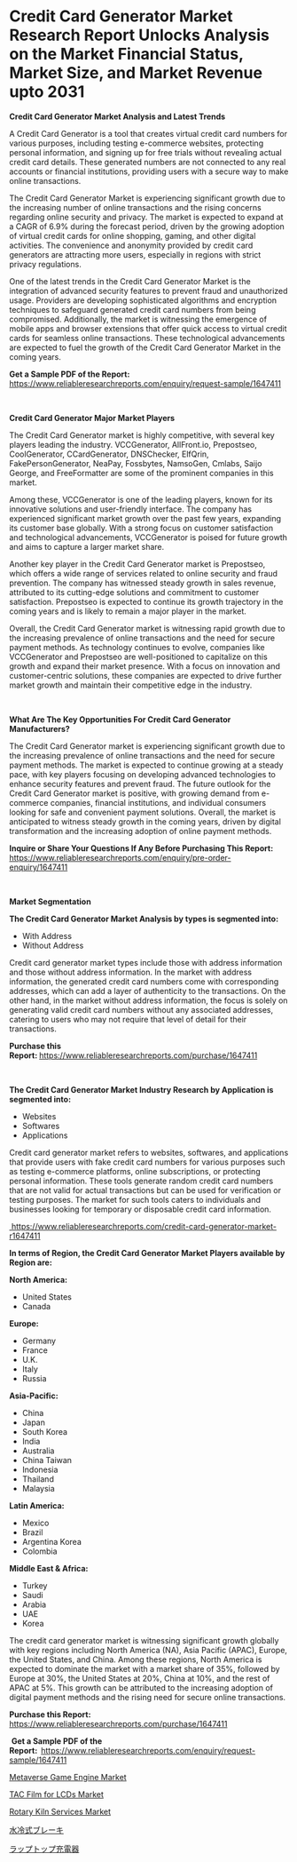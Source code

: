 <p><h1>Credit Card Generator Market Research Report Unlocks Analysis on the Market Financial Status, Market Size, and Market Revenue upto 2031</h1></p><p><strong>Credit Card Generator Market Analysis and Latest Trends</strong></p>
<p><p>A Credit Card Generator is a tool that creates virtual credit card numbers for various purposes, including testing e-commerce websites, protecting personal information, and signing up for free trials without revealing actual credit card details. These generated numbers are not connected to any real accounts or financial institutions, providing users with a secure way to make online transactions.</p><p>The Credit Card Generator Market is experiencing significant growth due to the increasing number of online transactions and the rising concerns regarding online security and privacy. The market is expected to expand at a CAGR of 6.9% during the forecast period, driven by the growing adoption of virtual credit cards for online shopping, gaming, and other digital activities. The convenience and anonymity provided by credit card generators are attracting more users, especially in regions with strict privacy regulations.</p><p>One of the latest trends in the Credit Card Generator Market is the integration of advanced security features to prevent fraud and unauthorized usage. Providers are developing sophisticated algorithms and encryption techniques to safeguard generated credit card numbers from being compromised. Additionally, the market is witnessing the emergence of mobile apps and browser extensions that offer quick access to virtual credit cards for seamless online transactions. These technological advancements are expected to fuel the growth of the Credit Card Generator Market in the coming years.</p></p>
<p><strong>Get a Sample PDF of the Report:&nbsp;</strong> <a href="https://www.reliableresearchreports.com/enquiry/request-sample/1647411">https://www.reliableresearchreports.com/enquiry/request-sample/1647411</a></p>
<p>&nbsp;</p>
<p><strong>Credit Card Generator Major Market Players</strong></p>
<p><p>The Credit Card Generator market is highly competitive, with several key players leading the industry. VCCGenerator, AllFront.io, Prepostseo, CoolGenerator, CCardGenerator, DNSChecker, ElfQrin, FakePersonGenerator, NeaPay, Fossbytes, NamsoGen, Cmlabs, Saijo George, and FreeFormatter are some of the prominent companies in this market.</p><p>Among these, VCCGenerator is one of the leading players, known for its innovative solutions and user-friendly interface. The company has experienced significant market growth over the past few years, expanding its customer base globally. With a strong focus on customer satisfaction and technological advancements, VCCGenerator is poised for future growth and aims to capture a larger market share.</p><p>Another key player in the Credit Card Generator market is Prepostseo, which offers a wide range of services related to online security and fraud prevention. The company has witnessed steady growth in sales revenue, attributed to its cutting-edge solutions and commitment to customer satisfaction. Prepostseo is expected to continue its growth trajectory in the coming years and is likely to remain a major player in the market.</p><p>Overall, the Credit Card Generator market is witnessing rapid growth due to the increasing prevalence of online transactions and the need for secure payment methods. As technology continues to evolve, companies like VCCGenerator and Prepostseo are well-positioned to capitalize on this growth and expand their market presence. With a focus on innovation and customer-centric solutions, these companies are expected to drive further market growth and maintain their competitive edge in the industry.</p></p>
<p>&nbsp;</p>
<p><strong>What Are The Key Opportunities For Credit Card Generator Manufacturers?</strong></p>
<p><p>The Credit Card Generator market is experiencing significant growth due to the increasing prevalence of online transactions and the need for secure payment methods. The market is expected to continue growing at a steady pace, with key players focusing on developing advanced technologies to enhance security features and prevent fraud. The future outlook for the Credit Card Generator market is positive, with growing demand from e-commerce companies, financial institutions, and individual consumers looking for safe and convenient payment solutions. Overall, the market is anticipated to witness steady growth in the coming years, driven by digital transformation and the increasing adoption of online payment methods.</p></p>
<p><strong>Inquire or Share Your Questions If Any Before Purchasing This Report:</strong> <a href="https://www.reliableresearchreports.com/enquiry/pre-order-enquiry/1647411">https://www.reliableresearchreports.com/enquiry/pre-order-enquiry/1647411</a></p>
<p>&nbsp;</p>
<p><strong>Market Segmentation</strong></p>
<p><strong>The Credit Card Generator Market Analysis by types is segmented into:</strong></p>
<p><ul><li>With Address</li><li>Without Address</li></ul></p>
<p><p>Credit card generator market types include those with address information and those without address information. In the market with address information, the generated credit card numbers come with corresponding addresses, which can add a layer of authenticity to the transactions. On the other hand, in the market without address information, the focus is solely on generating valid credit card numbers without any associated addresses, catering to users who may not require that level of detail for their transactions.</p></p>
<p><strong>Purchase this Report:&nbsp;</strong><a href="https://www.reliableresearchreports.com/purchase/1647411">https://www.reliableresearchreports.com/purchase/1647411</a></p>
<p>&nbsp;</p>
<p><strong>The Credit Card Generator Market Industry Research by Application is segmented into:</strong></p>
<p><ul><li>Websites</li><li>Softwares</li><li>Applications</li></ul></p>
<p><p>Credit card generator market refers to websites, softwares, and applications that provide users with fake credit card numbers for various purposes such as testing e-commerce platforms, online subscriptions, or protecting personal information. These tools generate random credit card numbers that are not valid for actual transactions but can be used for verification or testing purposes. The market for such tools caters to individuals and businesses looking for temporary or disposable credit card information.</p></p>
<p><a href="https://www.reliableresearchreports.com/credit-card-generator-market-r1647411">&nbsp;https://www.reliableresearchreports.com/credit-card-generator-market-r1647411</a></p>
<p><strong>In terms of Region, the Credit Card Generator Market Players available by Region are:</strong></p>
<p>
    <p> <strong> North America: </strong>
        <ul>
            <li>United States</li>
            <li>Canada</li>
        </ul>
        </p> 
    <p> <strong> Europe: </strong>
        <ul>
            <li>Germany</li>
            <li>France</li>
            <li>U.K.</li>
            <li>Italy</li>
            <li>Russia</li>
        </ul>
        </p> 
    <p> <strong> Asia-Pacific: </strong>
        <ul>
            <li>China</li>
            <li>Japan</li>
            <li>South Korea</li>
            <li>India</li>
            <li>Australia</li>
            <li>China Taiwan</li>
            <li>Indonesia</li>
            <li>Thailand</li>
            <li>Malaysia</li>
        </ul>
        </p> 
    <p> <strong> Latin America: </strong>
        <ul>
            <li>Mexico</li>
            <li>Brazil</li>
            <li>Argentina Korea</li>
            <li>Colombia</li>
        </ul>
        </p> 
    <p> <strong> Middle East & Africa: </strong>
        <ul>
            <li>Turkey</li>
            <li>Saudi</li>
            <li>Arabia</li>
            <li>UAE</li>
            <li>Korea</li>
        </ul>
    </p>
    </p>
<p><p>The credit card generator market is witnessing significant growth globally with key regions including North America (NA), Asia Pacific (APAC), Europe, the United States, and China. Among these regions, North America is expected to dominate the market with a market share of 35%, followed by Europe at 30%, the United States at 20%, China at 10%, and the rest of APAC at 5%. This growth can be attributed to the increasing adoption of digital payment methods and the rising need for secure online transactions.</p></p>
<p><strong>Purchase this Report: </strong><a href="https://www.reliableresearchreports.com/purchase/1647411">https://www.reliableresearchreports.com/purchase/1647411</a></p>
<p>&nbsp;<strong>Get a Sample PDF of the Report:&nbsp;&nbsp;</strong><a href="https://www.reliableresearchreports.com/enquiry/request-sample/1647411">https://www.reliableresearchreports.com/enquiry/request-sample/1647411</a></p>
<p><strong></strong></p>
<p><p><a href="https://github.com/Sarissaschmalingtr6fz2739/Market-Research-Report-List-2/blob/main/metaverse-game-engine-market.md">Metaverse Game Engine Market</a></p><p><a href="https://www.linkedin.com/pulse/tac-film-lcds-market-size-trends-growth-outlook-forecasted-qnzdf">TAC Film for LCDs Market</a></p><p><a href="https://github.com/RyleeBauch2023/Market-Research-Report-List-1/blob/main/rotary-kiln-services-market.md">Rotary Kiln Services Market</a></p><p><a href="https://github.com/FrancoWeber2023/Market-Research-Report-List-1/blob/main/704010445519.md">水冷式ブレーキ</a></p><p><a href="https://medium.com/@desekay3566/%E3%83%A9%E3%83%83%E3%83%97%E3%83%88%E3%83%83%E3%83%97%E5%85%85%E9%9B%BB%E5%99%A8%E5%B8%82%E5%A0%B4-2031%E5%B9%B4%E3%81%BE%E3%81%A7%E3%81%AE%E6%88%90%E5%8A%9F%E3%81%99%E3%82%8B%E3%83%93%E3%82%B8%E3%83%8D%E3%82%B9%E6%88%A6%E7%95%A5%E3%81%AE%E9%8D%B5%E3%82%92%E4%BA%88%E6%B8%AC-9c46320325e0">ラップトップ充電器</a></p></p>